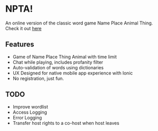# NPTA!
An online version of the classic word game Name Place Animal Thing.
Check it out [here](https://npta.herokuapp.com)

## Features

* Game of Name Place Thing Animal with time limit
* Chat while playing, includes profanity filter
* Auto-validation of words using dictionaries
* UX Designed for native mobile app experience with Ionic
* No registration, just fun.

## TODO

* Improve wordlist
* Access Logging
* Error Logging
* Transfer host rights to a co-host when host leaves
